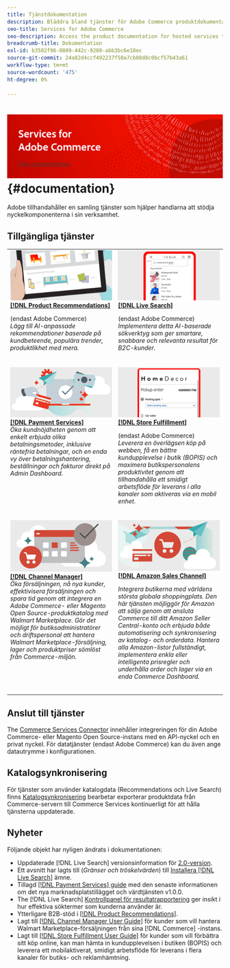 ```yaml
---
title: Tjänstdokumentation
description: Bläddra bland tjänster för Adobe Commerce produktdokumentation
seo-title: Services for Adobe Commerce
seo-description: Access the product documentation for hosted services that help Adobe Commerce and Magento Open Source merchants support key components of their business.
breadcrumb-title: Dokumentation
exl-id: b3502f96-0809-442c-9208-abb3bc6e18ec
source-git-commit: 24a82d4ccf492237f50a7cb08d8c0bcf57b43a61
workflow-type: tm+mt
source-wordcount: '475'
ht-degree: 0%

---
```


# <!-- use banner as heading -->![Tjänstdokumentation](./assets/banner-services-home.png) {#documentation}

Adobe tillhandahåller en samling tjänster som hjälper handlarna att stödja nyckelkomponenterna i sin verksamhet.

## Tillgängliga tjänster

<table>
<tr>
   <td valign="top">
       <img alt="[!UICONTROL Product Recommendations]" src="assets/product-recs.png" />
    <div><a href="https://experienceleague.adobe.com/docs/commerce-merchant-services/product-recommendations/overview.html">
    <strong>[!DNL Product Recommendations]</strong></a>
    </div>
    <p>(endast Adobe Commerce)<br><em>Lägg till AI-anpassade rekommendationer baserade på kundbeteende, populära trender, produktlikhet med mera.</em></p>
    </br>
  </td>
  <td valign="top">
      <img alt="[!DNL Live Search]" src="assets/live-search.png" />
    <div>
    <a href="https://experienceleague.adobe.com/docs/commerce-merchant-services/live-search/overview.html"><strong>[!DNL Live Search]</strong></a>
    </div>
    <p>(endast Adobe Commerce)<br><em>Implementera detta AI-baserade sökverktyg som ger smartare, snabbare och relevanta resultat för B2C-kunder.</em></p>
    </br>
  </td>
</tr>
<tr>
  <td valign="top">
    <img alt="[!DNL Payment Services]" src="assets/payment-services.png"/>
    <div>
    <a href="https://experienceleague.adobe.com/docs/commerce-merchant-services/payment-services/guide-overview.html"><strong>[!DNL Payment Services]</strong></a>
    </div>
    <em>Öka kundnöjdheten genom att enkelt erbjuda olika betalningsmetoder, inklusive räntefria betalningar, och en enda vy över betalningshantering, beställningar och fakturor direkt på Admin Dashboard.</em>
    </br>
  </td>
  <td valign="top">
    <img alt="Lagra uppfyllelse" src="assets/store-fulfillment-landing-graphic.png"/>
    <div><a href="https://experienceleague.adobe.com/docs/commerce-merchant-services/store-fulfillment/guide-overview.html">
    <strong>[!DNL Store Fulfillment]</strong></a>
    </div>
    <p>(endast Adobe Commerce)<br><em>Leverera en överlägsen köp på webben, få en bättre kundupplevelse i butik (BOPIS) och maximera butikspersonalens produktivitet genom att tillhandahålla ett smidigt arbetsflöde för leverans i alla kanaler som aktiveras via en mobil enhet.</em></p>
    </br>
  </td>
  </tr>
  <tr>
   <td valign="top">
    <img alt="[!DNL Channel Manager]" src="assets/channel-manager.png"/>
    <div>
    <a href="https://experienceleague.adobe.com/docs/commerce-channels/channel-manager/guide-overview.html"><strong>[!DNL Channel Manager]</strong></a>
    </div>
    <em>Öka försäljningen, nå nya kunder, effektivisera försäljningen och spara tid genom att integrera en Adobe Commerce- eller Magento Open Source-produktkatalog med Walmart Marketplace. Gör det möjligt för butiksadministratörer och driftspersonal att hantera Walmart Marketplace-försäljning, lager och produktpriser sömlöst från Commerce-miljön.</em>
    </br>
  </td>
    <td valign="top">
       <img alt="Amazon försäljningskanal" src="assets/amazon-channel.png" />
    <div><a href="https://experienceleague.adobe.com/docs/commerce-channels/amazon/guide-overview.html">
    <strong>[!DNL Amazon Sales Channel]</strong></a>
    </div>
    <p><em>Integrera butikerna med världens största globala shoppingplats. Den här tjänsten möjliggör för Amazon att sälja genom att ansluta Commerce till ditt Amazon Seller Central-konto och erbjuda både automatisering och synkronisering av katalog- och orderdata. Hantera alla Amazon-listor fullständigt, implementera enkla eller intelligenta prisregler och underhålla order och lager via en enda Commerce Dashboard.</em></p>
    </br>
  </td>
</tr>
</table>

## Anslut till tjänster

The [Commerce Services Connector](saas.md) innehåller integreringen för din Adobe Commerce- eller Magento Open Source-instans med en API-nyckel och en privat nyckel. För datatjänster (endast Adobe Commerce) kan du även ange datautrymme i konfigurationen.

## Katalogsynkronisering

För tjänster som använder katalogdata (Recommendations och Live Search) finns [Katalogsynkronisering](catalog-sync.md) bearbetar exporterar produktdata från Commerce-servern till Commerce Services kontinuerligt för att hålla tjänsterna uppdaterade.

## Nyheter

Följande objekt har nyligen ändrats i dokumentationen:

* Uppdaterade [!DNL Live Search] versionsinformation för [2.0-version](/help/live-search/release-notes.md).
* Ett avsnitt har lagts till (_Gränser och tröskelvärden_) till [Installera [!DNL Live Search]](/help/live-search/install.md) ämne.
* Tillagd [[!DNL Payment Services] guide](/help/payment-services/guide-overview.md) med den senaste informationen om det nya marknadsplatstillägget och värdtjänsten v1.0.0.
* The [!DNL Live Search] [Kontrollpanel för resultatrapportering](/help/live-search/performance.md) ger insikt i hur effektiva söktermer som kunderna använder är.
* Ytterligare B2B-stöd i [[!DNL Product Recommendations]](/help/product-recommendations/overview.md).
* Lagt till [[!DNL Channel Manager User Guide]](https://experienceleague.adobe.com/docs/commerce-channels/channel-manager/guide-overview.html) för kunder som vill hantera Walmart Marketplace-försäljningen från sina [!DNL Commerce] -instans.
* Lagt till [[!DNL Store Fulfillment User Guide]](https://experienceleague.adobe.com/docs/commerce-merchant-services/store-fulfillment/guide-overview.html) för kunder som vill förbättra sitt köp online, kan man hämta in kundupplevelsen i butiken (BOPIS) och leverera ett mobilaktiverat, smidigt arbetsflöde för leverans i flera kanaler för butiks- och reklamhämtning.
